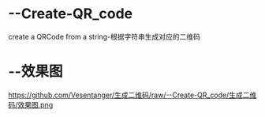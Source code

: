 # --Create-QR_code
create a QRCode from a string-根据字符串生成对应的二维码
# --效果图
https://github.com/Vesentanger/生成二维码/raw/--Create-QR_code/生成二维码/效果图.png
